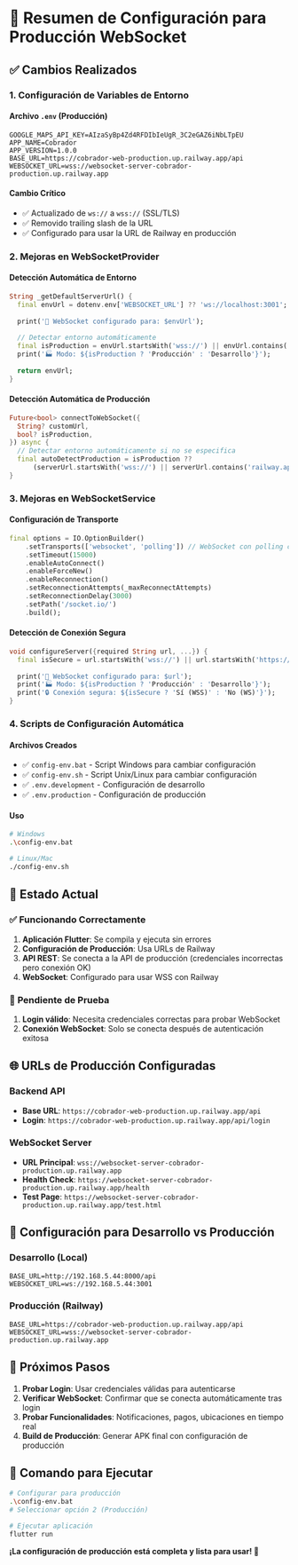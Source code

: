# 🚀 Resumen de Configuración para Producción WebSocket

## ✅ Cambios Realizados

### 1. **Configuración de Variables de Entorno**

#### **Archivo `.env` (Producción)**
```env
GOOGLE_MAPS_API_KEY=AIzaSyBp4Zd4RFDIbIeUgR_3C2eGAZ6iNbLTpEU
APP_NAME=Cobrador
APP_VERSION=1.0.0
BASE_URL=https://cobrador-web-production.up.railway.app/api
WEBSOCKET_URL=wss://websocket-server-cobrador-production.up.railway.app
```

#### **Cambio Crítico**
- ✅ Actualizado de `ws://` a `wss://` (SSL/TLS)
- ✅ Removido trailing slash de la URL
- ✅ Configurado para usar la URL de Railway en producción

### 2. **Mejoras en WebSocketProvider**

#### **Detección Automática de Entorno**
```dart
String _getDefaultServerUrl() {
  final envUrl = dotenv.env['WEBSOCKET_URL'] ?? 'ws://localhost:3001';
  
  print('🔧 WebSocket configurado para: $envUrl');
  
  // Detectar entorno automáticamente
  final isProduction = envUrl.startsWith('wss://') || envUrl.contains('railway.app');
  print('🏭 Modo: ${isProduction ? 'Producción' : 'Desarrollo'}');
  
  return envUrl;
}
```

#### **Detección Automática de Producción**
```dart
Future<bool> connectToWebSocket({
  String? customUrl,
  bool? isProduction,
}) async {
  // Detectar entorno automáticamente si no se especifica
  final autoDetectProduction = isProduction ?? 
      (serverUrl.startsWith('wss://') || serverUrl.contains('railway.app'));
}
```

### 3. **Mejoras en WebSocketService**

#### **Configuración de Transporte**
```dart
final options = IO.OptionBuilder()
    .setTransports(['websocket', 'polling']) // WebSocket con polling como fallback
    .setTimeout(15000)
    .enableAutoConnect()
    .enableForceNew()
    .enableReconnection()
    .setReconnectionAttempts(_maxReconnectAttempts)
    .setReconnectionDelay(3000)
    .setPath('/socket.io/')
    .build();
```

#### **Detección de Conexión Segura**
```dart
void configureServer({required String url, ...}) {
  final isSecure = url.startsWith('wss://') || url.startsWith('https://') || url.contains('railway.app');
  
  print('🔧 WebSocket configurado para: $url');
  print('🏭 Modo: ${isProduction ? 'Producción' : 'Desarrollo'}');
  print('🔒 Conexión segura: ${isSecure ? 'Sí (WSS)' : 'No (WS)'}');
}
```

### 4. **Scripts de Configuración Automática**

#### **Archivos Creados**
- ✅ `config-env.bat` - Script Windows para cambiar configuración
- ✅ `config-env.sh` - Script Unix/Linux para cambiar configuración
- ✅ `.env.development` - Configuración de desarrollo
- ✅ `.env.production` - Configuración de producción

#### **Uso**
```bash
# Windows
.\config-env.bat

# Linux/Mac
./config-env.sh
```

## 🎯 **Estado Actual**

### ✅ **Funcionando Correctamente**
1. **Aplicación Flutter**: Se compila y ejecuta sin errores
2. **Configuración de Producción**: Usa URLs de Railway
3. **API REST**: Se conecta a la API de producción (credenciales incorrectas pero conexión OK)
4. **WebSocket**: Configurado para usar WSS con Railway

### 🔄 **Pendiente de Prueba**
1. **Login válido**: Necesita credenciales correctas para probar WebSocket
2. **Conexión WebSocket**: Solo se conecta después de autenticación exitosa

## 🌐 **URLs de Producción Configuradas**

### **Backend API**
- **Base URL**: `https://cobrador-web-production.up.railway.app/api`
- **Login**: `https://cobrador-web-production.up.railway.app/api/login`

### **WebSocket Server**
- **URL Principal**: `wss://websocket-server-cobrador-production.up.railway.app`
- **Health Check**: `https://websocket-server-cobrador-production.up.railway.app/health`
- **Test Page**: `https://websocket-server-cobrador-production.up.railway.app/test.html`

## 🔧 **Configuración para Desarrollo vs Producción**

### **Desarrollo (Local)**
```env
BASE_URL=http://192.168.5.44:8000/api
WEBSOCKET_URL=ws://192.168.5.44:3001
```

### **Producción (Railway)**
```env
BASE_URL=https://cobrador-web-production.up.railway.app/api
WEBSOCKET_URL=wss://websocket-server-cobrador-production.up.railway.app
```

## 🚀 **Próximos Pasos**

1. **Probar Login**: Usar credenciales válidas para autenticarse
2. **Verificar WebSocket**: Confirmar que se conecta automáticamente tras login
3. **Probar Funcionalidades**: Notificaciones, pagos, ubicaciones en tiempo real
4. **Build de Producción**: Generar APK final con configuración de producción

## 📱 **Comando para Ejecutar**

```bash
# Configurar para producción
.\config-env.bat
# Seleccionar opción 2 (Producción)

# Ejecutar aplicación
flutter run
```

**¡La configuración de producción está completa y lista para usar! 🎉**
